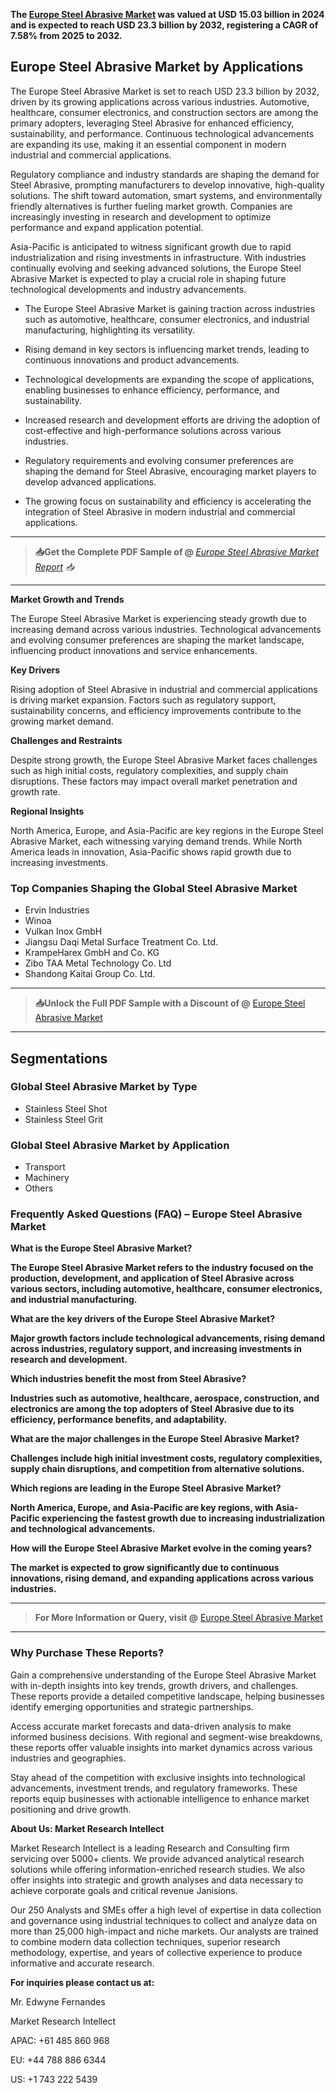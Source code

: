 <p><strong>The <a href="https://www.marketresearchintellect.com/download-sample/?rid=943775&amp;utm_source=Pulse-April-Europe&amp;utm_medium=852">Europe Steel Abrasive Market</a> was valued at USD 15.03 billion in 2024 and is expected to reach USD 23.3 billion by 2032, registering a CAGR of 7.58% from 2025 to 2032.</strong></p><h2>Europe Steel Abrasive Market by Applications&nbsp;</h2><p><p>The Europe Steel Abrasive Market is set to reach USD 23.3 billion by 2032, driven by its growing applications across various industries. Automotive, healthcare, consumer electronics, and construction sectors are among the primary adopters, leveraging Steel Abrasive for enhanced efficiency, sustainability, and performance. Continuous technological advancements are expanding its use, making it an essential component in modern industrial and commercial applications.</p><p>Regulatory compliance and industry standards are shaping the demand for Steel Abrasive, prompting manufacturers to develop innovative, high-quality solutions. The shift toward automation, smart systems, and environmentally friendly alternatives is further fueling market growth. Companies are increasingly investing in research and development to optimize performance and expand application potential.</p><p>Asia-Pacific is anticipated to witness significant growth due to rapid industrialization and rising investments in infrastructure. With industries continually evolving and seeking advanced solutions, the Europe Steel Abrasive Market is expected to play a crucial role in shaping future technological developments and industry advancements.</p></p><ul><li><p>The Europe Steel Abrasive Market is gaining traction across industries such as automotive, healthcare, consumer electronics, and industrial manufacturing, highlighting its versatility.</p></li><li><p>Rising demand in key sectors is influencing market trends, leading to continuous innovations and product advancements.</p></li><li><p>Technological developments are expanding the scope of applications, enabling businesses to enhance efficiency, performance, and sustainability.</p></li><li><p>Increased research and development efforts are driving the adoption of cost-effective and high-performance solutions across various industries.</p></li><li><p>Regulatory requirements and evolving consumer preferences are shaping the demand for Steel Abrasive, encouraging market players to develop advanced applications.</p></li><li><p>The growing focus on sustainability and efficiency is accelerating the integration of Steel Abrasive in modern industrial and commercial applications.</p></li></ul><hr /><blockquote><p><strong><span class="font-[700]">📥Get the Complete PDF Sample of @ </span></strong><em><span class="font-[700]"><a href="https://www.marketresearchintellect.com/download-sample/?rid=943775&amp;utm_source=Pulse-April-Europe&amp;utm_medium=852" target="_blank" data-tracking-control-name="article-ssr-frontend-pulse_little-text-block" data-tracking-will-navigate="" data-test-link="">Europe Steel Abrasive Market Report</a>&nbsp;📥</span></em></p></blockquote><hr /><p class="" data-start="77" data-end="360"><strong data-start="77" data-end="105">Market Growth and Trends</strong></p><p class="" data-start="77" data-end="360">The Europe Steel Abrasive Market is experiencing steady growth due to increasing demand across various industries. Technological advancements and evolving consumer preferences are shaping the market landscape, influencing product innovations and service enhancements.</p><p class="" data-start="362" data-end="606"><strong data-start="362" data-end="377">Key Drivers</strong></p><p class="" data-start="362" data-end="606">Rising adoption of Steel Abrasive in industrial and commercial applications is driving market expansion. Factors such as regulatory support, sustainability concerns, and efficiency improvements contribute to the growing market demand.</p><p class="" data-start="608" data-end="849"><strong data-start="608" data-end="637">Challenges and Restraints</strong></p><p class="" data-start="608" data-end="849">Despite strong growth, the Europe Steel Abrasive Market faces challenges such as high initial costs, regulatory complexities, and supply chain disruptions. These factors may impact overall market penetration and growth rate.</p><p class="" data-start="851" data-end="1095"><strong data-start="851" data-end="872">Regional Insights</strong></p><p class="" data-start="851" data-end="1095">North America, Europe, and Asia-Pacific are key regions in the Europe Steel Abrasive Market, each witnessing varying demand trends. While North America leads in innovation, Asia-Pacific shows rapid growth due to increasing investments.</p><p><h3>Top Companies Shaping the Global Steel Abrasive Market </h3><ul><li>Ervin Industries</li><li>Winoa</li><li>Vulkan Inox GmbH</li><li>Jiangsu Daqi Metal Surface Treatment Co. Ltd.</li><li>KrampeHarex GmbH and Co. KG</li><li>Zibo TAA Metal Technology Co. Ltd</li><li>Shandong Kaitai Group Co. Ltd.</li></ul></p><hr /><blockquote><p><strong>📥Unlock the Full PDF Sample with a Discount of @</strong> <a href="https://www.marketresearchintellect.com/ask-for-discount/?rid=943775&amp;utm_source=Pulse-April-Europe&amp;utm_medium=852">Europe Steel Abrasive Market</a></p></blockquote><hr /><p><h2>Segmentations</h2><h3>Global Steel Abrasive Market by Type</h3><ul><li>Stainless Steel Shot</li><li>Stainless Steel Grit</li></ul><h3>Global Steel Abrasive Market by Application</h3><ul><li>Transport</li><li>Machinery</li><li>Others</li></ul></p><h3><strong>Frequently Asked Questions (FAQ) &ndash; Europe Steel Abrasive Market</strong></h3><p><strong>What is the Europe Steel Abrasive Market?</strong></p><p><strong>The Europe Steel Abrasive Market refers to the industry focused on the production, development, and application of Steel Abrasive across various sectors, including automotive, healthcare, consumer electronics, and industrial manufacturing.</strong></p><p><strong>What are the key drivers of the Europe Steel Abrasive Market?</strong></p><p><strong>Major growth factors include technological advancements, rising demand across industries, regulatory support, and increasing investments in research and development.</strong></p><p><strong>Which industries benefit the most from Steel Abrasive?</strong></p><p><strong>Industries such as automotive, healthcare, aerospace, construction, and electronics are among the top adopters of Steel Abrasive due to its efficiency, performance benefits, and adaptability.</strong></p><p><strong>What are the major challenges in the Europe Steel Abrasive Market?</strong></p><p><strong>Challenges include high initial investment costs, regulatory complexities, supply chain disruptions, and competition from alternative solutions.</strong></p><p><strong>Which regions are leading in the Europe Steel Abrasive Market?</strong></p><p><strong>North America, Europe, and Asia-Pacific are key regions, with Asia-Pacific experiencing the fastest growth due to increasing industrialization and technological advancements.</strong></p><p><strong>How will the Europe Steel Abrasive Market evolve in the coming years?</strong></p><p><strong>The market is expected to grow significantly due to continuous innovations, rising demand, and expanding applications across various industries.</strong></p><hr /><blockquote><p><span class="font-[700]"><strong>For More Information or Query, visit&nbsp;@</strong>&nbsp;</span><span class="font-[700]"><a href="https://www.marketresearchintellect.com/product/global-steel-abrasive-market/?utm_source=Linkedin&utm_medium=852" target="_blank" data-tracking-control-name="article-ssr-frontend-pulse_little-text-block" data-tracking-will-navigate="" data-test-link="">Europe Steel Abrasive Market</a></span></p></blockquote><hr /><h3><strong data-start="0" data-end="31">Why Purchase These Reports?</strong></h3><p class="" data-start="35" data-end="297">Gain a comprehensive understanding of the Europe Steel Abrasive Market with in-depth insights into key trends, growth drivers, and challenges. These reports provide a detailed competitive landscape, helping businesses identify emerging opportunities and strategic partnerships.</p><p class="" data-start="299" data-end="540">Access accurate market forecasts and data-driven analysis to make informed business decisions. With regional and segment-wise breakdowns, these reports offer valuable insights into market dynamics across various industries and geographies.</p><p class="" data-start="542" data-end="784">Stay ahead of the competition with exclusive insights into technological advancements, investment trends, and regulatory frameworks. These reports equip businesses with actionable intelligence to enhance market positioning and drive growth.</p><p><strong><span class="font-[700]">About Us: Market Research Intellect</span></strong></p><p><span class="">Market Research Intellect is a leading Research and Consulting firm servicing over 5000+ clients. We provide advanced analytical research solutions while offering information-enriched research studies.&nbsp;</span>We also offer insights into strategic and growth analyses and data necessary to achieve corporate goals and critical revenue Janisions.</p><p><span class="">Our 250 Analysts and SMEs offer a high level of expertise in data collection and governance using industrial techniques to collect and analyze data on more than 25,000 high-impact and niche markets. Our analysts are trained to combine modern data collection techniques, superior research methodology, expertise, and years of collective experience to produce informative and accurate research.</span></p><p><strong>For inquiries please contact us at:</strong></p><p>Mr. Edwyne Fernandes</p><p>Market Research Intellect</p><p>APAC: +61 485 860 968</p><p>EU: +44 788 886 6344</p><p>US: +1 743 222 5439</p>